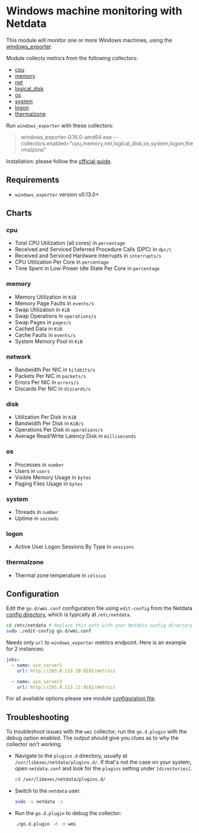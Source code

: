 <!--
title: "Windows machine monitoring with Netdata"
description: "Monitor the health and performance of Windows machines with zero configuration, per-second metric granularity, and interactive visualizations."
custom_edit_url: https://github.com/netdata/go.d.plugin/edit/master/modules/wmi/README.md
sidebar_label: "Windows machines"
-->

# Windows machine monitoring with Netdata

This module will monitor one or more Windows machines, using
the [windows_exporter](https://github.com/prometheus-community/windows_exporter).

Module collects metrics from the following collectors:

- [cpu](https://github.com/prometheus-community/windows_exporter/blob/master/docs/collector.cpu.md)
- [memory](https://github.com/prometheus-community/windows_exporter/blob/master/docs/collector.memory.md)
- [net](https://github.com/prometheus-community/windows_exporter/blob/master/docs/collector.net.md)
- [logical_disk](https://github.com/prometheus-community/windows_exporter/blob/master/docs/collector.logical_disk.md)
- [os](https://github.com/prometheus-community/windows_exporter/blob/master/docs/collector.os.md)
- [system](https://github.com/prometheus-community/windows_exporter/blob/master/docs/collector.system.md)
- [logon](https://github.com/prometheus-community/windows_exporter/blob/master/docs/collector.logon.md)
- [thermalzone](https://github.com/prometheus-community/windows_exporter/blob/master/docs/collector.thermalzone.md)

Run `windows_exporter` with these collectors:

> windows_exporter-0.16.0-amd64.exe --collectors.enabled="cpu,memory,net,logical_disk,os,system,logon,thermalzone"


Installation: please follow the [official guide](https://github.com/prometheus-community/windows_exporter#installation).

## Requirements

- `windows_exporter` version v0.13.0+

## Charts

### cpu

- Total CPU Utilization (all cores) in `percentage`
- Received and Serviced Deferred Procedure Calls (DPC) in `dpc/c`
- Received and Serviced Hardware Interrupts in `interrupts/s`
- CPU Utilization Per Core in `percentage`
- Time Spent in Low-Power Idle State Per Core in `percentage`

### memory

- Memory Utilization in `KiB`
- Memory Page Faults in `events/s`
- Swap Utilization in `KiB`
- Swap Operations in `operations/s`
- Swap Pages in `pages/s`
- Cached Data in `KiB`
- Cache Faults in `events/s`
- System Memory Pool in `KiB`

### network

- Bandwidth Per NIC in `kilobits/s`
- Packets Per NIC in `packets/s`
- Errors Per NIC in `errors/s`
- Discards Per NIC in `discards/s`

### disk

- Utilization Per Disk in `KiB`
- Bandwidth Per Disk in `KiB/s`
- Operations Per Disk in `operations/s`
- Average Read/Write Latency Disk in `milliseconds`

### os

- Processes in `number`
- Users in `users`
- Visible Memory Usage in `bytes`
- Paging Files Usage in `bytes`

### system

- Threads in `number`
- Uptime in `seconds`

### logon

- Active User Logon Sessions By Type in `sessions`

### thermalzone

- Thermal zone temperature in `celsius`

## Configuration

Edit the `go.d/wmi.conf` configuration file using `edit-config` from the
Netdata [config directory](https://learn.netdata.cloud/docs/configure/nodes), which is typically at `/etc/netdata`.

```bash
cd /etc/netdata # Replace this path with your Netdata config directory
sudo ./edit-config go.d/wmi.conf
```

Needs only `url` to `windows_exporter` metrics endpoint. Here is an example for 2 instances:

```yaml
jobs:
  - name: win_server1
    url: http://203.0.113.10:9182/metrics

  - name: win_server2
    url: http://203.0.113.11:9182/metrics
```

For all available options please see
module [configuration file](https://github.com/netdata/go.d.plugin/blob/master/config/go.d/wmi.conf).

## Troubleshooting

To troubleshoot issues with the `wmi` collector, run the `go.d.plugin` with the debug option enabled. The output should
give you clues as to why the collector isn't working.

- Navigate to the `plugins.d` directory, usually at `/usr/libexec/netdata/plugins.d/`. If that's not the case on
  your system, open `netdata.conf` and look for the `plugins` setting under `[directories]`.

  ```bash
  cd /usr/libexec/netdata/plugins.d/
  ```

- Switch to the `netdata` user.

  ```bash
  sudo -u netdata -s
  ```

- Run the `go.d.plugin` to debug the collector:

  ```bash
  ./go.d.plugin -d -m wmi
  ```
